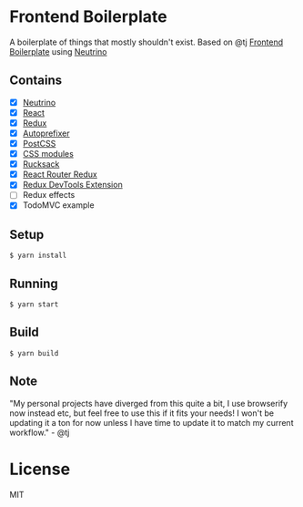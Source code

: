 # Frontend Boilerplate

A boilerplate of things that mostly shouldn't exist.
Based on @tj [Frontend Boilerplate](https://github.com/tj/frontend-boilerplate) using [Neutrino](https://neutrino.js.org)

## Contains

- [x] [Neutrino](https://neutrino.js.org)
- [x] [React](https://facebook.github.io/react/)
- [x] [Redux](https://github.com/reactjs/redux)
- [x] [Autoprefixer](https://github.com/postcss/autoprefixer)
- [x] [PostCSS](https://github.com/postcss/postcss)
- [x] [CSS modules](https://github.com/outpunk/postcss-modules)
- [x] [Rucksack](http://simplaio.github.io/rucksack/docs)
- [x] [React Router Redux](https://github.com/reactjs/react-router-redux)
- [x] [Redux DevTools Extension](https://github.com/zalmoxisus/redux-devtools-extension)
- [ ] Redux effects
- [x] TodoMVC example

## Setup

```
$ yarn install
```

## Running

```
$ yarn start
```

## Build

```
$ yarn build
```

## Note

"My personal projects have diverged from this quite a bit, I use browserify now instead etc, but feel free to use this if it fits your needs! I won't be updating it a ton for now unless I have time to update it to match my current workflow." - @tj

# License

MIT
